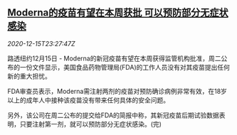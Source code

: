 <!--1608076521000-->
[Moderna的疫苗有望在本周获批 可以预防部分无症状感染](https://cn.reuters.com/article/health-coronavirus-moderna-vaccine-1216-idCNKBS28P354)
------

<div><i>2020-12-15T23:27:47Z</i></div><p>路透纽约12月15日 - Moderna的新冠疫苗有望在本周获得监管机构批准，周二公布的一份文件显示，美国食品药物管理局(FDA)的工作人员没有对其疫苗提出任何新的重大担忧。</p><p>FDA审查员表示，Moderna需注射两剂的疫苗对预防确诊病例非常有效，在18岁以上的成年人中接种该疫苗没有带来任何具体的安全问题。</p><p>另外，该公司在周二公布的提交给FDA的简报中称，其新冠疫苗后期试验数据表明，只要注射第一剂，就可以预防部分无症状感染。(完)</p>
